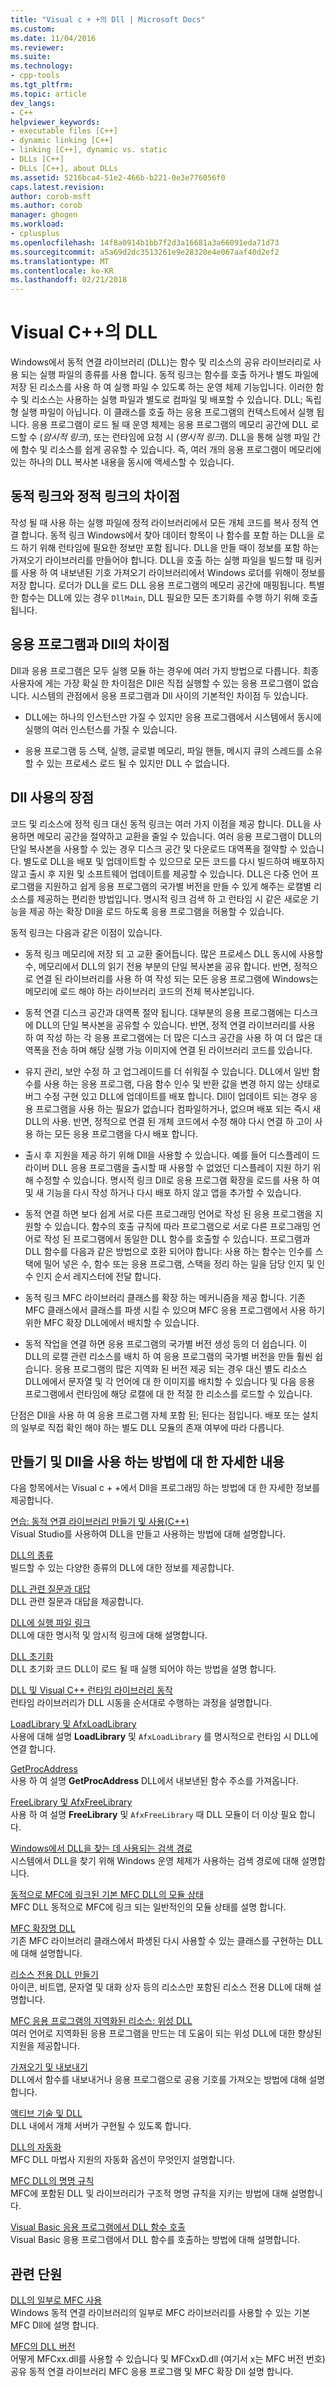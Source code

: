 ```yaml
---
title: "Visual c + +의 Dll | Microsoft Docs"
ms.custom: 
ms.date: 11/04/2016
ms.reviewer: 
ms.suite: 
ms.technology:
- cpp-tools
ms.tgt_pltfrm: 
ms.topic: article
dev_langs:
- C++
helpviewer_keywords:
- executable files [C++]
- dynamic linking [C++]
- linking [C++], dynamic vs. static
- DLLs [C++]
- DLLs [C++], about DLLs
ms.assetid: 5216bca4-51e2-466b-b221-0e3e776056f0
caps.latest.revision: 
author: corob-msft
ms.author: corob
manager: ghogen
ms.workload:
- cplusplus
ms.openlocfilehash: 14f8a0914b1bb7f2d3a16681a3a66091eda71d73
ms.sourcegitcommit: a5a69d2dc3513261e9e28320e4e067aaf40d2ef2
ms.translationtype: MT
ms.contentlocale: ko-KR
ms.lasthandoff: 02/21/2018
---
```

# <a name="dlls-in-visual-c"></a>Visual C++의 DLL  
  
Windows에서 동적 연결 라이브러리 (DLL)는 함수 및 리소스의 공유 라이브러리로 사용 되는 실행 파일의 종류를 사용 합니다. 동적 링크는 함수를 호출 하거나 별도 파일에 저장 된 리소스를 사용 하 여 실행 파일 수 있도록 하는 운영 체제 기능입니다. 이러한 함수 및 리소스는 사용하는 실행 파일과 별도로 컴파일 및 배포할 수 있습니다. DLL; 독립형 실행 파일이 아닙니다. 이 클래스를 호출 하는 응용 프로그램의 컨텍스트에서 실행 됩니다. 응용 프로그램이 로드 될 때 운영 체제는 응용 프로그램의 메모리 공간에 DLL 로드할 수 (*암시적 링크*), 또는 런타임에 요청 시 (*명시적 링크*). DLL을 통해 실행 파일 간에 함수 및 리소스를 쉽게 공유할 수 있습니다. 즉, 여러 개의 응용 프로그램이 메모리에 있는 하나의 DLL 복사본 내용을 동시에 액세스할 수 있습니다.  
  
## <a name="differences-between-dynamic-linking-and-static-linking"></a>동적 링크와 정적 링크의 차이점  
  
작성 될 때 사용 하는 실행 파일에 정적 라이브러리에서 모든 개체 코드를 복사 정적 연결 합니다. 동적 링크 Windows에서 찾아 데이터 항목이 나 함수를 포함 하는 DLL을 로드 하기 위해 런타임에 필요한 정보만 포함 됩니다. DLL을 만들 때이 정보를 포함 하는 가져오기 라이브러리를 만들어야 합니다. DLL을 호출 하는 실행 파일을 빌드할 때 링커를 사용 하 여 내보낸된 기호 가져오기 라이브러리에서 Windows 로더를 위해이 정보를 저장 합니다. 로더가 DLL을 로드 DLL 응용 프로그램의 메모리 공간에 매핑됩니다. 특별 한 함수는 DLL에 있는 경우 `DllMain`, DLL 필요한 모든 초기화를 수행 하기 위해 호출 됩니다.  
  
<a name="differences-between-applications-and-dlls"></a>  
  
## <a name="differences-between-applications-and-dlls"></a>응용 프로그램과 Dll의 차이점  
  
Dll과 응용 프로그램은 모두 실행 모듈 하는 경우에 여러 가지 방법으로 다릅니다. 최종 사용자에 게는 가장 확실 한 차이점은 Dll은 직접 실행할 수 있는 응용 프로그램이 없습니다. 시스템의 관점에서 응용 프로그램과 Dll 사이의 기본적인 차이점 두 있습니다.  
  
-   DLL에는 하나의 인스턴스만 가질 수 있지만 응용 프로그램에서 시스템에서 동시에 실행의 여러 인스턴스를 가질 수 있습니다.  
  
-   응용 프로그램 등 스택, 실행, 글로벌 메모리, 파일 핸들, 메시지 큐의 스레드를 소유할 수 있는 프로세스 로드 될 수 있지만 DLL 수 없습니다.  
  
<a name="advantages-of-using-dlls"></a>  
  
## <a name="advantages-of-using-dlls"></a>Dll 사용의 장점  
  
코드 및 리소스에 정적 링크 대신 동적 링크는 여러 가지 이점을 제공 합니다. DLL을 사용하면 메모리 공간을 절약하고 교환을 줄일 수 있습니다. 여러 응용 프로그램이 DLL의 단일 복사본을 사용할 수 있는 경우 디스크 공간 및 다운로드 대역폭을 절약할 수 있습니다. 별도로 DLL을 배포 및 업데이트할 수 있으므로 모든 코드를 다시 빌드하여 배포하지 않고 출시 후 지원 및 소프트웨어 업데이트를 제공할 수 있습니다. DLL은 다중 언어 프로그램을 지원하고 쉽게 응용 프로그램의 국가별 버전을 만들 수 있게 해주는 로캘별 리소스를 제공하는 편리한 방법입니다. 명시적 링크 검색 하 고 런타임 시 같은 새로운 기능을 제공 하는 확장 Dll을 로드 하도록 응용 프로그램을 허용할 수 있습니다.  
  
동적 링크는 다음과 같은 이점이 있습니다.  
  
-   동적 링크 메모리에 저장 되 고 교환 줄어듭니다. 많은 프로세스 DLL 동시에 사용할 수, 메모리에서 DLL의 읽기 전용 부분의 단일 복사본을 공유 합니다. 반면, 정적으로 연결 된 라이브러리를 사용 하 여 작성 되는 모든 응용 프로그램에 Windows는 메모리에 로드 해야 하는 라이브러리 코드의 전체 복사본입니다.  
  
-   동적 연결 디스크 공간과 대역폭 절약 됩니다. 대부분의 응용 프로그램에는 디스크에 DLL의 단일 복사본을 공유할 수 있습니다. 반면, 정적 연결 라이브러리를 사용 하 여 작성 하는 각 응용 프로그램에는 더 많은 디스크 공간을 사용 하 여 더 많은 대역폭을 전송 하며 해당 실행 가능 이미지에 연결 된 라이브러리 코드를 있습니다.  
  
-   유지 관리, 보안 수정 하 고 업그레이드를 더 쉬워질 수 있습니다. DLL에서 일반 함수를 사용 하는 응용 프로그램, 다음 함수 인수 및 반환 값을 변경 하지 않는 상태로 버그 수정 구현 있고 DLL에 업데이트를 배포 합니다. Dll이 업데이트 되는 경우 응용 프로그램을 사용 하는 필요가 없습니다 컴파일하거나, 없으며 배포 되는 즉시 새 DLL의 사용. 반면, 정적으로 연결 된 개체 코드에서 수정 해야 다시 연결 하 고이 사용 하는 모든 응용 프로그램을 다시 배포 합니다.  
  
-   출시 후 지원을 제공 하기 위해 Dll을 사용할 수 있습니다. 예를 들어 디스플레이 드라이버 DLL 응용 프로그램을 출시할 때 사용할 수 없었던 디스플레이 지원 하기 위해 수정할 수 있습니다. 명시적 링크 Dll로 응용 프로그램 확장을 로드를 사용 하 여 및 새 기능을 다시 작성 하거나 다시 배포 하지 않고 앱을 추가할 수 있습니다.  
  
-   동적 연결 하면 보다 쉽게 서로 다른 프로그래밍 언어로 작성 된 응용 프로그램을 지원할 수 있습니다. 함수의 호출 규칙에 따라 프로그램으로 서로 다른 프로그래밍 언어로 작성 된 프로그램에서 동일한 DLL 함수를 호출할 수 있습니다. 프로그램과 DLL 함수를 다음과 같은 방법으로 호환 되어야 합니다: 사용 하는 함수는 인수를 스택에 밀어 넣은 수, 함수 또는 응용 프로그램, 스택을 정리 하는 일을 담당 인지 및 인수 인지 순서 레지스터에 전달 합니다.  
  
-   동적 링크 MFC 라이브러리 클래스를 확장 하는 메커니즘을 제공 합니다. 기존 MFC 클래스에서 클래스를 파생 시킬 수 있으며 MFC 응용 프로그램에서 사용 하기 위한 MFC 확장 DLL에에서 배치할 수 있습니다.  
  
-   동적 작업을 연결 하면 응용 프로그램의 국가별 버전 생성 등의 더 쉽습니다. 이 DLL의 로캘 관련 리소스를 배치 하 여 응용 프로그램의 국가별 버전을 만들 훨씬 쉽습니다. 응용 프로그램의 많은 지역화 된 버전 제공 되는 경우 대신 별도 리소스 DLL에에서 문자열 및 각 언어에 대 한 이미지를 배치할 수 있습니다 및 다음 응용 프로그램에서 런타임에 해당 로캘에 대 한 적절 한 리소스를 로드할 수 있습니다.   
  
 단점은 Dll을 사용 하 여 응용 프로그램 자체 포함 된; 된다는 점입니다. 배포 또는 설치의 일부로 직접 확인 해야 하는 별도 DLL 모듈의 존재 여부에 따라 다릅니다.  
  
  
## <a name="more-information-on-how-to-create-and-use-dlls"></a>만들기 및 Dll을 사용 하는 방법에 대 한 자세한 내용  
  
다음 항목에서는 Visual c + +에서 Dll을 프로그래밍 하는 방법에 대 한 자세한 정보를 제공합니다.  
  
 [연습: 동적 연결 라이브러리 만들기 및 사용(C++)](../build/walkthrough-creating-and-using-a-dynamic-link-library-cpp.md)  
 Visual Studio를 사용하여 DLL을 만들고 사용하는 방법에 대해 설명합니다.  
  
 [DLL의 종류](../build/kinds-of-dlls.md)  
 빌드할 수 있는 다양한 종류의 DLL에 대한 정보를 제공합니다.  
  
 [DLL 관련 질문과 대답](../build/dll-frequently-asked-questions.md)  
 DLL 관련 질문과 대답을 제공합니다.  
  
 [DLL에 실행 파일 링크](../build/linking-an-executable-to-a-dll.md)  
 DLL에 대한 명시적 및 암시적 링크에 대해 설명합니다.  
  
 [DLL 초기화](../build/run-time-library-behavior.md#initializing-a-dll)  
 DLL 초기화 코드 DLL이 로드 될 때 실행 되어야 하는 방법을 설명 합니다.  
  
 [DLL 및 Visual C++ 런타임 라이브러리 동작](../build/run-time-library-behavior.md)  
 런타임 라이브러리가 DLL 시동을 순서대로 수행하는 과정을 설명합니다.  
  
 [LoadLibrary 및 AfxLoadLibrary](../build/loadlibrary-and-afxloadlibrary.md)  
 사용에 대해 설명 **LoadLibrary** 및 `AfxLoadLibrary` 를 명시적으로 런타임 시 DLL에 연결 합니다.  
  
 [GetProcAddress](../build/getprocaddress.md)  
 사용 하 여 설명 **GetProcAddress** DLL에서 내보낸된 함수 주소를 가져옵니다.  
  
 [FreeLibrary 및 AfxFreeLibrary](../build/freelibrary-and-afxfreelibrary.md)  
 사용 하 여 설명 **FreeLibrary** 및 `AfxFreeLibrary` 때 DLL 모듈이 더 이상 필요 합니다.  
  
 [Windows에서 DLL을 찾는 데 사용되는 검색 경로](../build/search-path-used-by-windows-to-locate-a-dll.md)  
 시스템에서 DLL을 찾기 위해 Windows 운영 체제가 사용하는 검색 경로에 대해 설명합니다.  
  
 [동적으로 MFC에 링크된 기본 MFC DLL의 모듈 상태](../build/module-states-of-a-regular-dll-dynamically-linked-to-mfc.md)  
 MFC DLL 동적으로 MFC에 링크 되는 일반적인의 모듈 상태를 설명 합니다.  
  
 [MFC 확장명 DLL](../build/extension-dlls-overview.md)  
 기존 MFC 라이브러리 클래스에서 파생된 다시 사용할 수 있는 클래스를 구현하는 DLL에 대해 설명합니다.  
  
 [리소스 전용 DLL 만들기](../build/creating-a-resource-only-dll.md)  
 아이콘, 비트맵, 문자열 및 대화 상자 등의 리소스만 포함된 리소스 전용 DLL에 대해 설명합니다.  
  
 [MFC 응용 프로그램의 지역화된 리소스: 위성 DLL](../build/localized-resources-in-mfc-applications-satellite-dlls.md)  
 여러 언어로 지역화된 응용 프로그램을 만드는 데 도움이 되는 위성 DLL에 대한 향상된 지원을 제공합니다.  
  
 [가져오기 및 내보내기](../build/importing-and-exporting.md)  
 DLL에서 함수를 내보내거나 응용 프로그램으로 공용 기호를 가져오는 방법에 대해 설명합니다.  
  
 [액티브 기술 및 DLL](../build/active-technology-and-dlls.md)  
 DLL 내에서 개체 서버가 구현될 수 있도록 합니다.  
  
 [DLL의 자동화](../build/automation-in-a-dll.md)  
 MFC DLL 마법사 지원의 자동화 옵션이 무엇인지 설명합니다.  
  
 [MFC DLL의 명명 규칙](../mfc/mfc-library-versions.md#mfc-static-library-naming-conventions)  
 MFC에 포함된 DLL 및 라이브러리가 구조적 명명 규칙을 지키는 방법에 대해 설명합니다.  
  
 [Visual Basic 응용 프로그램에서 DLL 함수 호출](../build/calling-dll-functions-from-visual-basic-applications.md)  
 Visual Basic 응용 프로그램에서 DLL 함수를 호출하는 방법에 대해 설명합니다.  
  
## <a name="related-sections"></a>관련 단원  
  
 [DLL의 일부로 MFC 사용](../mfc/tn011-using-mfc-as-part-of-a-dll.md)  
 Windows 동적 연결 라이브러리의 일부로 MFC 라이브러리를 사용할 수 있는 기본 MFC Dll에 설명 합니다.  
  
 [MFC의 DLL 버전](../mfc/tn033-dll-version-of-mfc.md)  
 어떻게 MFCxx.dll를 사용할 수 있습니다 및 MFCxxD.dll (여기서 x는 MFC 버전 번호) 공유 동적 연결 라이브러리 MFC 응용 프로그램 및 MFC 확장 Dll 설명 합니다.  

